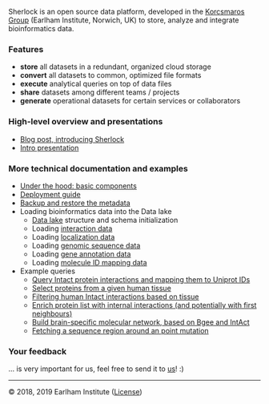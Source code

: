 
Sherlock is an open source data platform, developed in the [Korcsmaros Group](http://www.earlham.ac.uk/korcsmaros-group) (Earlham Institute, Norwich, UK) to store, analyze and integrate bioinformatics data.


### Features
* **store** all datasets in a redundant, organized cloud storage
* **convert** all datasets to common, optimized file formats
* **execute** analytical queries on top of data files
* **share** datasets among different teams / projects
* **generate** operational datasets for certain services or collaborators


### High-level overview and presentations
* [Blog post, introducing Sherlock](http://www.earlham.ac.uk/articles/sherlock-elementary-genomics)
* [Intro presentation](https://docs.google.com/presentation/d/1DjXmMk_MBsZ375u7tQHWIV9Wsnyx-yl2XcmlYWfaFv0/edit?usp=sharing)


### More technical documentation and examples
* [Under the hood: basic components](basic_components.md)
* [Deployment guide](deployment_guide.md)
* [Backup and restore the metadata](backup_restore.md)
* Loading bioinformatics data into the Data lake
  * [Data lake](data_lake.md) structure and schema initialization
  * Loading [interaction data](loaders/load_interaction_data.md)
  * Loading [localization data](loaders/load_localization_data.md)
  * Loading [genomic sequence data](loaders/load_sequence_data.md)
  * Loading [gene annotation data](loaders/load_gene_annotation_data.md)
  * Loading [molecule ID mapping data](loaders/load_mapping_data.md)
* Example queries
  * [Query Intact protein interactions and mapping them to Uniprot IDs](example_queries/simple_mapping.md)
  * [Select proteins from a given human tissue](example_queries/filter_proteins_from_tissue.md)
  * [Filtering human Intact interactions based on tissue](example_queries/filter_interactions_from_tissue.md)
  * [Enrich protein list with internal interactions (and potentially with first neighbours)](example_queries/enrich_protein_list.md)
  * [Build brain-specific molecular network, based on Bgee and IntAct](example_queries/brain_specific_network.md)
  * [Fetching a sequence region around an point mutation](example_queries/sequence_region.md)
  

### Your feedback
... is very important for us, feel free to send it to [us](http://www.earlham.ac.uk/korcsmaros-group)! :)

---
© 2018, 2019 Earlham Institute ([License](./sherlock_license.md))